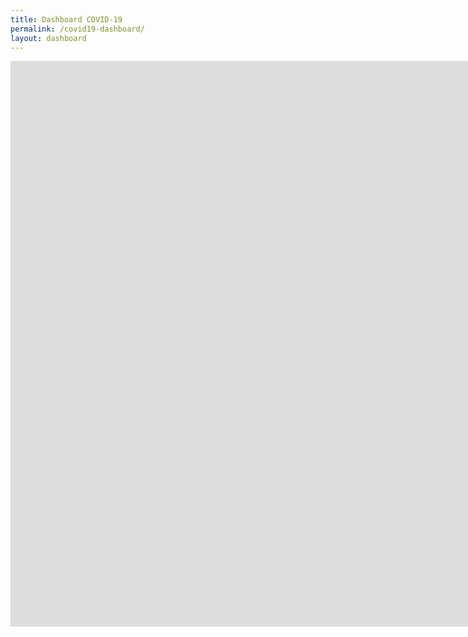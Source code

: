 ```yaml
---
title: Dashboard COVID-19
permalink: /covid19-dashboard/
layout: dashboard
---
```


<div class="video-container">
    <iframe src="https://ce4-peru.github.io/dashboard/dashboard_covid_20200511.html" height="905" width="1890" allowfullscreen="" frameborder="0">
    </iframe>
</div>
